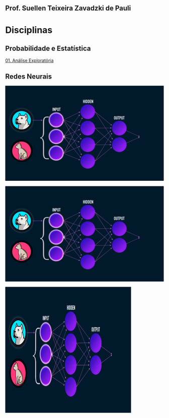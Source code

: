 ## Prof. Suellen Teixeira Zavadzki de Pauli

# Disciplinas

## Probabilidade e Estatística
[01. Análise Exploratória](https://github.com/suellentz/Disciplinas/raw/master/01---Analise-explorarotia.pdf)

## Redes Neurais
![Redes Neurais](https://github.com/suellentz/Disciplinas/blob/master/teste.gif)

![Alt text](https://github.com/suellentz/Disciplinas/blob/master/teste.gif)

<img src="https://github.com/suellentz/Disciplinas/blob/master/teste.gif" width="400" height="400" />
